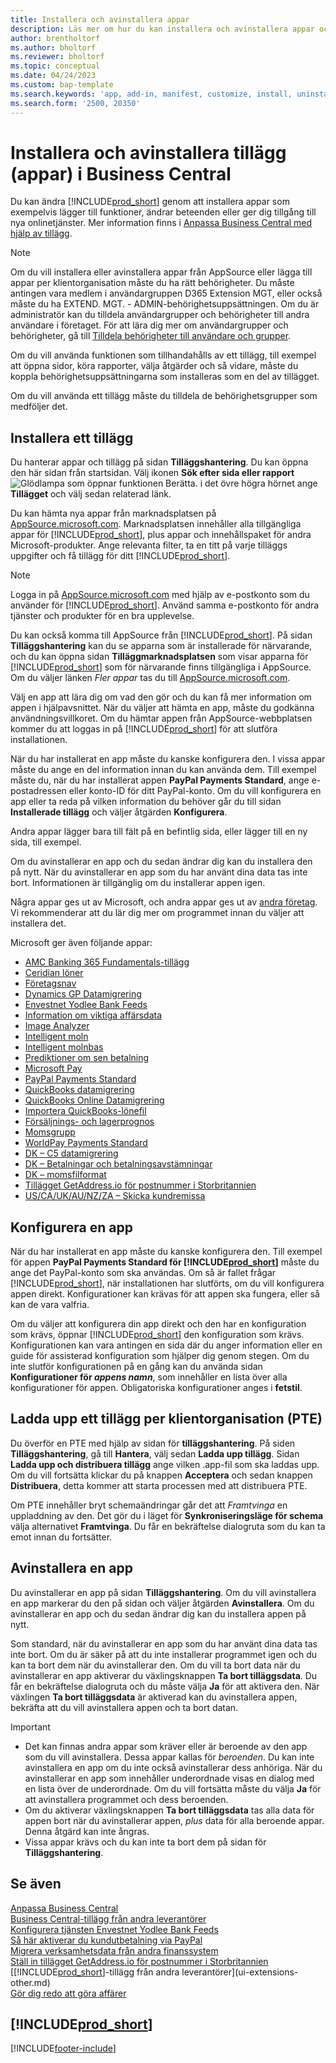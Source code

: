 ```yaml
---
title: Installera och avinstallera appar
description: Läs mer om hur du kan installera och avinstallera appar och tillägg i Business Central.
author: brentholtorf
ms.author: bholtorf
ms.reviewer: bholtorf
ms.topic: conceptual
ms.date: 04/24/2023
ms.custom: bap-template
ms.search.keywords: 'app, add-in, manifest, customize, install, uninstall'
ms.search.form: '2500, 20350'
---
```


# Installera och avinstallera tillägg (appar) i Business Central

Du kan ändra [!INCLUDE[prod_short](includes/prod_short.md)] genom att installera appar som exempelvis lägger till funktioner, ändrar beteenden eller ger dig tillgång till nya onlinetjänster. Mer information finns i [Anpassa Business Central med hjälp av tillägg](ui-extensions.md).

> [!NOTE]
> Om du vill installera eller avinstallera appar från AppSource eller lägga till appar per klientorganisation måste du ha rätt behörigheter. Du måste antingen vara medlem i användargruppen D365 Extension MGT, eller också måste du ha EXTEND. MGT. - ADMIN-behörighetsuppsättningen. Om du är administratör kan du tilldela användargrupper och behörigheter till andra användare i företaget. För att lära dig mer om användargrupper och behörigheter, gå till [Tilldela behörigheter till användare och grupper](ui-define-granular-permissions.md).
>
> Om du vill använda funktionen som tillhandahålls av ett tillägg, till exempel att öppna sidor, köra rapporter, välja åtgärder och så vidare, måste du koppla behörighetsuppsättningarna som installeras som en del av tillägget.

Om du vill använda ett tillägg måste du tilldela de behörighetsgrupper som medföljer det.

## <a name="install"></a>Installera ett tillägg

Du hanterar appar och tillägg på sidan **Tilläggshantering**. Du kan öppna den här sidan från startsidan. Välj ikonen **Sök efter sida eller rapport** ![Glödlampa som öppnar funktionen Berätta.](media/ui-search/search_small.png "Berätta för mig vad du vill göra") i det övre högra hörnet ange **Tillägget** och välj sedan relaterad länk.  

Du kan hämta nya appar från marknadsplatsen på [AppSource.microsoft.com](https://go.microsoft.com/fwlink/?linkid=2081646). Marknadsplatsen innehåller alla tillgängliga appar för [!INCLUDE[prod_short](includes/prod_short.md)], plus appar och innehållspaket för andra Microsoft-produkter. Ange relevanta filter, ta en titt på varje tilläggs uppgifter och få tillägg för ditt [!INCLUDE[prod_short](includes/prod_short.md)].  

> [!NOTE]  
> Logga in på [AppSource.microsoft.com](https://appsource.microsoft.com/) med hjälp av e-postkonto som du använder för [!INCLUDE[prod_short](includes/prod_short.md)]. Använd samma e-postkonto för andra tjänster och produkter för en bra upplevelse.  

Du kan också komma till AppSource från [!INCLUDE[prod_short](includes/prod_short.md)]. På sidan **Tilläggshantering** kan du se apparna som är installerade för närvarande, och du kan öppna sidan **Tilläggmarknadsplatsen** som visar apparna för [!INCLUDE[prod_short](includes/prod_short.md)] som för närvarande finns tillgängliga i AppSource. Om du väljer länken *Fler appar* tas du till [AppSource.microsoft.com](https://go.microsoft.com/fwlink/?linkid=2081646).  

Välj en app att lära dig om vad den gör och du kan få mer information om appen i hjälpavsnittet. När du väljer att hämta en app, måste du godkänna användningsvillkoret. Om du hämtar appen från AppSource-webbplatsen kommer du att loggas in på [!INCLUDE[prod_short](includes/prod_short.md)] för att slutföra installationen.  

När du har installerat en app måste du kanske konfigurera den. I vissa appar måste du ange en del information innan du kan använda dem. Till exempel måste du, när du har installerat appen **PayPal Payments Standard**, ange e-postadressen eller konto-ID för ditt PayPal-konto. Om du vill konfigurera en app eller ta reda på vilken information du behöver går du till sidan **Installerade tillägg** och väljer åtgärden **Konfigurera**.  

Andra appar lägger bara till fält på en befintlig sida, eller lägger till en ny sida, till exempel.

Om du avinstallerar en app och du sedan ändrar dig kan du installera den på nytt. När du avinstallerar en app som du har använt dina data tas inte bort. Informationen är tillgänglig om du installerar appen igen.

Några appar ges ut av Microsoft, och andra appar ges ut av [andra företag](ui-extensions-other.md). Vi rekommenderar att du lär dig mer om programmet innan du väljer att installera det.

Microsoft ger även följande appar:

* [AMC Banking 365 Fundamentals-tillägg](ui-extensions-amc-banking.md)
* [Ceridian löner](ui-extensions-ceridian-payroll.md)
* [Företagsnav](ui-extensions-company-hub.md)  
* [Dynamics GP Datamigrering](ui-extensions-dynamicsgp-data-migration.md)
* [Envestnet Yodlee Bank Feeds](ui-extensions-yodlee-bank-feeds.md)
* [Information om viktiga affärsdata](ui-extensions-essential-business-insights.md)
* [Image Analyzer](ui-extensions-image-analyzer.md)
* [Intelligent moln](ui-extensions-data-replication.md)
* [Intelligent molnbas](ui-extensions-intelligent-cloud.md)  
* [Prediktioner om sen betalning](ui-extensions-late-payment-prediction.md)
* [Microsoft Pay](ui-extensions-microsoft-pay-payments.md)
* [PayPal Payments Standard](ui-extensions-paypal-payments-standard.md)
* [QuickBooks datamigrering](ui-extensions-quickbooks-data-migration.md)
* [QuickBooks Online Datamigrering](ui-extensions-quickbooks-online-data-migration.md)
* [Importera QuickBooks-lönefil](ui-extensions-quickbooks-payroll.md)
* [Försäljnings- och lagerprognos](ui-extensions-sales-forecast.md)
* [Momsgrupp](ui-extensions-vat-group.md)
* [WorldPay Payments Standard](ui-extensions-worldpay-payments-standard.md)
* [DK – C5 datamigrering](ui-extensions-c5-data-migration.md)
* [DK – Betalningar och betalningsavstämningar](ui-extensions-payments-reconciliation-formats-dk.md)
* [DK – momsfilformat](ui-extensions-tax-file-formats-dk.md)
* [Tillägget GetAddress.io för postnummer i Storbritannien ](LocalFunctionality/UnitedKingdom/ui-extensions-getaddressio.md)  
* [US/CA/UK/AU/NZ/ZA – Skicka kundremissa](ui-extensions-send-remittance-advice.md)

## Konfigurera en app

När du har installerat en app måste du kanske konfigurera den. Till exempel för appen **PayPal Payments Standard för [!INCLUDE[prod_short](includes/prod_short.md)]** måste du ange det PayPal-konto som ska användas. Om så är fallet frågar [!INCLUDE[prod_short](includes/prod_short.md)], när installationen har slutförts, om du vill konfigurera appen direkt. Konfigurationer kan krävas för att appen ska fungera, eller så kan de vara valfria.

Om du väljer att konfigurera din app direkt och den har en konfiguration som krävs, öppnar [!INCLUDE[prod_short](includes/prod_short.md)] den konfiguration som krävs. Konfigurationen kan vara antingen en sida där du anger information eller en guide för assisterad konfiguration som hjälper dig genom stegen. Om du inte slutför konfigurationen på en gång kan du använda sidan **Konfigurationer för _appens namn_**, som innehåller en lista över alla konfigurationer för appen. Obligatoriska konfigurationer anges i **fetstil**.

## Ladda upp ett tillägg per klientorganisation (PTE)

Du överför en PTE med hjälp av sidan för **tilläggshantering**. På siden **Tilläggshantering**, gå till **Hantera**, välj sedan **Ladda upp tillägg**. Sidan **Ladda upp och distribuera tillägg** ange vilken .app-fil som ska laddas upp. Om du vill fortsätta klickar du på knappen **Acceptera** och sedan knappen **Distribuera**, detta kommer att starta processen med att distribuera PTE.

Om PTE innehåller bryt schemaändringar går det att *Framtvinga* en uppladdning av den. Det gör du i läget för **Synkroniseringsläge för schema** välja alternativet **Framtvinga**. Du får en bekräftelse dialogruta som du kan ta emot innan du fortsätter.  

## Avinstallera en app

Du avinstallerar en app på sidan **Tilläggshantering**. Om du vill avinstallera en app markerar du den på sidan och väljer åtgärden **Avinstallera**. Om du avinstallerar en app och du sedan ändrar dig kan du installera appen på nytt.

Som standard, när du avinstallerar en app som du har använt dina data tas inte bort. Om du är säker på att du inte installerar programmet igen och du kan ta bort dem när du avinstallerar den. Om du vill ta bort data när du avinstallerar en app aktiverar du växlingsknappen **Ta bort tilläggsdata**. Du får en bekräftelse dialogruta och du måste välja **Ja** för att aktivera den. När växlingen **Ta bort tilläggsdata** är aktiverad kan du avinstallera appen, bekräfta att du vill avinstallera appen och ta bort datan.

> [!IMPORTANT]  
> * Det kan finnas andra appar som kräver eller är beroende av den app som du vill avinstallera. Dessa appar kallas för *beroenden*. Du kan inte avinstallera en app om du inte också avinstallerar dess anhöriga. När du avinstallerar en app som innehåller underordnade visas en dialog med en lista över de underordnade. Om du vill fortsätta måste du välja **Ja** för att avinstallera programmet och dess beroenden.
> * Om du aktiverar växlingsknappen **Ta bort tilläggsdata** tas alla data för appen bort när du avinstallerar appen, *plus* data för alla beroende appar. Denna åtgärd kan inte ångras.
> * Vissa appar krävs och du kan inte ta bort dem på sidan för **Tilläggshantering**.  

## Se även

[Anpassa Business Central](ui-customizing-overview.md)  
[Business Central-tillägg från andra leverantörer](ui-extensions-other.md)  
[Konfigurera tjänsten Envestnet Yodlee Bank Feeds](bank-how-setup-bank-statement-service.md)  
[Så här aktiverar du kundutbetalning via PayPal](sales-how-enable-payment-service-extensions.md)  
[Migrera verksamhetsdata från andra finanssystem](across-import-data-configuration-packages.md)  
[Ställ in tillägget GetAddress.io för postnummer i Storbritannien](LocalFunctionality/UnitedKingdom/uk-setup-postal-code-service.md)  
[[!INCLUDE[prod_short](includes/prod_short.md)]-tillägg från andra leverantörer](ui-extensions-other.md)  
[Gör dig redo att göra affärer](ui-get-ready-business.md)  

## [!INCLUDE[prod_short](includes/free_trial_md.md)]  


[!INCLUDE[footer-include](includes/footer-banner.md)]